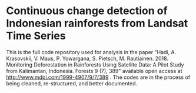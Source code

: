 # Continuous change detection of Indonesian rainforests from Landsat Time Series

This is the full code repository used for analysis in the paper "Hadi, A. Krasovskii, V. Maus, P. Yowargana, S. Pietsch, M. Rautiainen. 2018. Monitoring Deforestation in Rainforests Using Satellite Data: A Pilot Study from Kalimantan, Indonesia. Forests 9 (7), 389" available open access at http://www.mdpi.com/1999-4907/9/7/389 . The codes are in the process of being cleaned, re-structured, and better documented.
